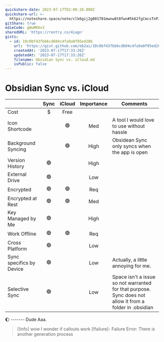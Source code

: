 ```yaml
---
quickshare-date: 2023-07-17T02:00:28.000Z
quickshare-url: >-
  https://noteshare.space/note/clk6gij2g001701mwnw8t0fwn#5k62fgCmcsTnPJ7MLzQTXh9NwM2Q+Yf8PRDdcM6yp4A
gitShare: true
edieCode: gWuMK6v3
sharedURL: 'https://rentry.co/4iagn'
gists:
  - id: 10c0bf43fbb6cd604c4fa9a0f95ed286
    url: 'https://gist.github.com/eb2ai/10c0bf43fbb6cd604c4fa9a0f95ed286'
    createdAt: '2023-07-17T17:33:26Z'
    updatedAt: '2023-07-17T17:33:26Z'
    filename: Obsidian Sync vs. iCloud.md
    isPublic: false
---
```

# Obsidian Sync vs. iCloud

|                          |        Sync        |       iCloud       | Importance | Comments                                                                                                 |
| ------------------------ |:------------------:|:------------------:|:----------:| -------------------------------------------------------------------------------------------------------- |
| Cost                     |         $          |        Free        |            |                                                                                                          |
| Icon Shortcode           |                    | :green_circle: |    Med     | A tool I would love to use without hassle                                                                |
| Background Syncing       |                    | :green_circle: |    High    | Obsidean Sync only syncs when the app is open                                                            |
| Version History          | :green_circle: |                    |    High    |                                                                                                          |
| External Drive           | :green_circle: |                    |    Low     |                                                                                                          |
| Encrypted                | :green_circle: | :green_circle: |    Req     |                                                                                                          |
| Encrypted at Rest        |         :green_circle:           | :green_circle: |    Med     |                                                                                                          |
| Key Managed by Me        | :green_circle: |                    |    High    |                                                                                                          |
| Work Offline             | :green_circle: | :green_circle: |    Req     |                                                                                                          |
| Cross Platform           | :green_circle: |                    |    Low     |                                                                                                          |
| Sync specifics by Device | :green_circle: |                    |    Low     | Actually, a little annoying for me.                                                                      |
| Selective Sync           | :green_circle: |                    |    Low     | Space isn't a issue so not warranted for that purpose. Sync does not allow it from a folder in .obsidian |

:moon: -------
Dude
Aaa.   

>[!info] wow
>I wonder if callouts work
> [!failure]- Failure 
>   Error: There is another generation process
>  
